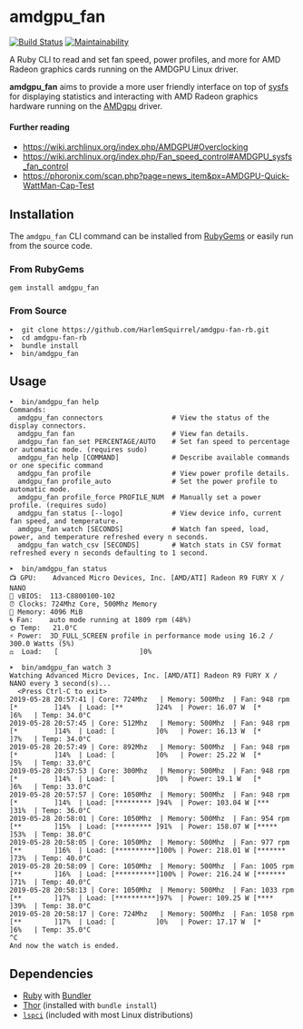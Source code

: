 # amdgpu_fan

[![Build Status](https://travis-ci.org/HarlemSquirrel/amdgpu-fan-rb.svg?branch=master)](https://travis-ci.org/HarlemSquirrel/amdgpu-fan-rb) [![Maintainability](https://api.codeclimate.com/v1/badges/27233cee17ef6a2c14fd/maintainability)](https://codeclimate.com/github/HarlemSquirrel/amdgpu-fan-rb/maintainability)

A Ruby CLI to read and set fan speed, power profiles, and more for AMD Radeon graphics cards running on the AMDGPU Linux driver.

**amdgpu_fan** aims to provide a more user friendly interface on top of [sysfs](https://en.wikipedia.org/wiki/Sysfs) for displaying statistics and interacting with AMD Radeon graphics hardware running on the [AMDgpu](https://dri.freedesktop.org/docs/drm/gpu/amdgpu.html) driver.

#### Further reading

- https://wiki.archlinux.org/index.php/AMDGPU#Overclocking
- https://wiki.archlinux.org/index.php/Fan_speed_control#AMDGPU_sysfs_fan_control
- https://phoronix.com/scan.php?page=news_item&px=AMDGPU-Quick-WattMan-Cap-Test

## Installation

The `amdgpu_fan` CLI command can be installed from [RubyGems](https://rubygems.org/gems/amdgpu_fan) or easily run from the source code.

### From RubyGems

```
gem install amdgpu_fan
```

### From Source

```
➤  git clone https://github.com/HarlemSquirrel/amdgpu-fan-rb.git
➤  cd amdgpu-fan-rb
➤  bundle install
➤  bin/amdgpu_fan
```

## Usage

```
➤  bin/amdgpu_fan help
Commands:
  amdgpu_fan connectors                 # View the status of the display connectors.
  amdgpu_fan fan                        # View fan details.
  amdgpu_fan fan_set PERCENTAGE/AUTO    # Set fan speed to percentage or automatic mode. (requires sudo)
  amdgpu_fan help [COMMAND]             # Describe available commands or one specific command
  amdgpu_fan profile                    # View power profile details.
  amdgpu_fan profile_auto               # Set the power profile to automatic mode.
  amdgpu_fan profile_force PROFILE_NUM  # Manually set a power profile. (requires sudo)
  amdgpu_fan status [--logo]            # View device info, current fan speed, and temperature.
  amdgpu_fan watch [SECONDS]            # Watch fan speed, load, power, and temperature refreshed every n seconds.
  amdgpu_fan watch_csv [SECONDS]        # Watch stats in CSV format refreshed every n seconds defaulting to 1 second.

➤  bin/amdgpu_fan status
📺 GPU:    Advanced Micro Devices, Inc. [AMD/ATI] Radeon R9 FURY X / NANO
📄 vBIOS:  113-C8800100-102
⏰ Clocks: 724Mhz Core, 500Mhz Memory
💾 Memory: 4096 MiB
🌀 Fan:    auto mode running at 1809 rpm (48%)
🌞 Temp:   21.0°C
⚡ Power:  3D_FULL_SCREEN profile in performance mode using 16.2 / 300.0 Watts (5%)
⚖  Load:   [                    ]0%

➤  bin/amdgpu_fan watch 3
Watching Advanced Micro Devices, Inc. [AMD/ATI] Radeon R9 FURY X / NANO every 3 second(s)...
  <Press Ctrl-C to exit>
2019-05-28 20:57:41 | Core: 724Mhz   | Memory: 500Mhz  | Fan: 948 rpm  [*         ]14%  | Load: [**        ]24%  | Power: 16.07 W  [*         ]6%   | Temp: 34.0°C
2019-05-28 20:57:45 | Core: 512Mhz   | Memory: 500Mhz  | Fan: 948 rpm  [*         ]14%  | Load: [          ]0%   | Power: 16.13 W  [*         ]7%   | Temp: 34.0°C
2019-05-28 20:57:49 | Core: 892Mhz   | Memory: 500Mhz  | Fan: 948 rpm  [*         ]14%  | Load: [          ]0%   | Power: 25.22 W  [*         ]5%   | Temp: 33.0°C
2019-05-28 20:57:53 | Core: 300Mhz   | Memory: 500Mhz  | Fan: 948 rpm  [*         ]14%  | Load: [          ]0%   | Power: 19.1 W   [*         ]6%   | Temp: 33.0°C
2019-05-28 20:57:57 | Core: 1050Mhz  | Memory: 500Mhz  | Fan: 948 rpm  [*         ]14%  | Load: [********* ]94%  | Power: 103.04 W [***       ]31%  | Temp: 36.0°C
2019-05-28 20:58:01 | Core: 1050Mhz  | Memory: 500Mhz  | Fan: 954 rpm  [**        ]15%  | Load: [********* ]91%  | Power: 158.07 W [*****     ]53%  | Temp: 38.0°C
2019-05-28 20:58:05 | Core: 1050Mhz  | Memory: 500Mhz  | Fan: 977 rpm  [**        ]16%  | Load: [**********]100% | Power: 218.01 W [*******   ]73%  | Temp: 40.0°C
2019-05-28 20:58:09 | Core: 1050Mhz  | Memory: 500Mhz  | Fan: 1005 rpm [**        ]16%  | Load: [**********]100% | Power: 216.24 W [*******   ]71%  | Temp: 40.0°C
2019-05-28 20:58:13 | Core: 1050Mhz  | Memory: 500Mhz  | Fan: 1033 rpm [**        ]17%  | Load: [**********]97%  | Power: 109.25 W [****      ]39%  | Temp: 38.0°C
2019-05-28 20:58:17 | Core: 724Mhz   | Memory: 500Mhz  | Fan: 1058 rpm [**        ]17%  | Load: [          ]0%   | Power: 17.17 W  [*         ]6%   | Temp: 35.0°C
^C
And now the watch is ended.
```

## Dependencies

- [Ruby](https://www.ruby-lang.org) with [Bundler](https://bundler.io)
- [Thor](http://whatisthor.com/) (installed with `bundle install`)
- [`lspci`](https://linux.die.net/man/8/lspci) (included with most Linux distributions)
